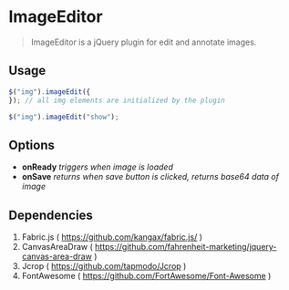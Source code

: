 # ImageEditor
> ImageEditor is a jQuery plugin for edit and annotate images.

## Usage

```js
$("img").imageEdit({
}); // all img elements are initialized by the plugin

$("img").imageEdit("show");
```
## Options

* **onReady**   *triggers when image is loaded*
* **onSave**    *returns when save button is clicked, returns base64 data of image*

## Dependencies
 1. Fabric.js ( https://github.com/kangax/fabric.js/ )
 2. CanvasAreaDraw ( https://github.com/fahrenheit-marketing/jquery-canvas-area-draw )
 3. Jcrop ( https://github.com/tapmodo/Jcrop )
 4. FontAwesome ( https://github.com/FortAwesome/Font-Awesome )
